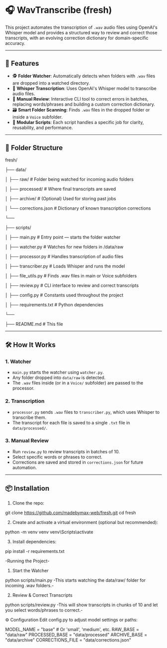 # 🎧 WavTranscribe (fresh)

This project automates the transcription of `.wav` audio files using OpenAI's Whisper model and provides a structured way to review and correct those transcripts, with an evolving correction dictionary for domain-specific accuracy.

---

## 🚀 Features

- 🕵️ **Folder Watcher**: Automatically detects when folders with `.wav` files are dropped into a watched directory.
- 🧠 **Whisper Transcription**: Uses OpenAI's Whisper model to transcribe audio files.
- 📝 **Manual Review**: Interactive CLI tool to correct errors in batches, replacing words/phrases and building a custom correction dictionary.
- 🗃️ **Smart Folder Scanning**: Finds `.wav` files in the dropped folder or inside a `Voice` subfolder.
- 🧩 **Modular Scripts**: Each script handles a specific job for clarity, reusability, and performance.

---

## 📁 Folder Structure

fresh/

├── data/

│   ├── raw/ # Folder being watched for incoming audio folders

│   ├── processed/ # Where final transcripts are saved

│   ├── archive/ # (Optional) Used for storing past jobs

│   └── corrections.json # Dictionary of known transcription corrections

└── 

├── scripts/

│   ├── main.py # Entry point — starts the folder watcher

│   ├── watcher.py # Watches for new folders in /data/raw

│   ├── processor.py # Handles transcription of audio files

│   ├── transcriber.py # Loads Whisper and runs the model

│   ├── file_utils.py # Finds .wav files in main or Voice subfolders

│   ├── review.py # CLI interface to review and correct transcripts

│   ├── config.py # Constants used throughout the project

│   ├── requirements.txt # Python dependencies

└── 

├── README.md # This file

---

## 🛠 How It Works

### 1. Watcher

- `main.py` starts the watcher using `watcher.py`.
- Any folder dropped into `data/raw` is detected.
- The `.wav` files inside (or in a `Voice/` subfolder) are passed to the processor.

### 2. Transcription

- `processor.py` sends `.wav` files to `transcriber.py`, which uses Whisper to transcribe them.
- The transcript for each file is saved to a single `.txt` file in `data/processed/`.

### 3. Manual Review

- Run `review.py` to review transcripts in batches of 10.
- Select specific words or phrases to correct.
- Corrections are saved and stored in `corrections.json` for future automation.

---

## 📦 Installation

1. Clone the repo:

git clone https://github.com/madebymax-web/fresh.git
cd fresh

2. Create and activate a virtual environment (optional but recommended):

python -m venv venv
venv\Scripts\activate 

3. Install dependencies:

pip install -r requirements.txt

-Running the Project-

1. Start the Watcher

python scripts/main.py
-This starts watching the data/raw/ folder for incoming .wav folders.-

2. Review & Correct Transcripts

python scripts/review.py
-This will show transcripts in chunks of 10 and let you select words/phrases to correct.-

⚙️ Configuration
Edit config.py to adjust model settings or paths:

MODEL_NAME = "base"  # Or 'small', 'medium', etc.
RAW_BASE = "data/raw"
PROCESSED_BASE = "data/processed"
ARCHIVE_BASE = "data/archive"
CORRECTIONS_FILE = "data/corrections.json"
